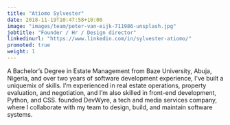 ```yaml
---
title: "Atiomo Sylvester"
date: 2018-11-19T10:47:58+10:00
image: "images/team/peter-van-eijk-711986-unsplash.jpg"
jobtitle: "Founder / Hr / Design director"
linkedinurl: "https://www.linkedin.com/in/sylvester-atiomo/"
promoted: true
weight: 1
---
```


A Bachelor’s Degree in Estate Management from Baze University, Abuja, Nigeria, and over two years of
software development experience, I’ve built a uniquemix of skills. I’m experienced in real estate operations,
property evaluation, and negotiation, and I’m also skilled in front-end development, Python, and CSS. founded
DevWyre, a tech and media services company, where I collaborate with my team to design, build, and maintain
software systems.

